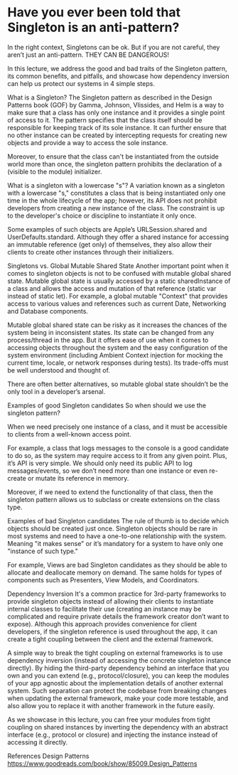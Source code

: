 #  Have you ever been told that Singleton is an anti-pattern?

In the right context, Singletons can be ok. But if you are not careful, they aren’t just an anti-pattern. THEY CAN BE DANGEROUS!

In this lecture, we address the good and bad traits of the Singleton pattern, its common benefits, and pitfalls, and showcase how dependency inversion can help us protect our systems in 4 simple steps.

What is a Singleton?
The Singleton pattern as described in the Design Patterns book (GOF) by Gamma, Johnson, Vlissides, and Helm is a way to make sure that a class has only one instance and it provides a single point of access to it. The pattern specifies that the class itself should be responsible for keeping track of its sole instance. It can further ensure that no other instance can be created by intercepting requests for creating new objects and provide a way to access the sole instance.

Moreover, to ensure that the class can't be instantiated from the outside world more than once, the singleton pattern prohibits the declaration of a (visible to the module) initializer.

What is a singleton with a lowercase "s"?
A variation known as a singleton with a lowercase "s," constitutes a class that is being instantiated only one time in the whole lifecycle of the app; however, its API does not prohibit developers from creating a new instance of the class. The constraint is up to the developer's choice or discipline to instantiate it only once.

Some examples of such objects are Apple’s URLSession.shared and UserDefaults.standard. Although they offer a shared instance for accessing an immutable reference (get only) of themselves, they also allow their clients to create other instances through their initializers.

Singletons vs. Global Mutable Shared State
Another important point when it comes to singleton objects is not to be confused with mutable global shared state. Mutable global state is usually accessed by a static sharedInstance of a class and allows the access and mutation of that reference (static var instead of static let). For example, a global mutable "Context" that provides access to various values and references such as current Date, Networking and Database components.

Mutable global shared state can be risky as it increases the chances of the system being in inconsistent states. Its state can be changed from any process/thread in the app. But it offers ease of use when it comes to accessing objects throughout the system and the easy configuration of the system environment (including Ambient Context injection for mocking the current time, locale, or network responses during tests). Its trade-offs must be well understood and thought of.

There are often better alternatives, so mutable global state shouldn’t be the only tool in a developer’s arsenal.

Examples of good Singleton candidates
So when should we use the singleton pattern?

When we need precisely one instance of a class, and it must be accessible to clients from a well-known access point.

For example, a class that logs messages to the console is a good candidate to do so, as the system may require access to it from any given point. Plus, it’s API is very simple. We should only need its public API to log messages/events, so we don’t need more than one instance or even re-create or mutate its reference in memory.

Moreover, if we need to extend the functionality of that class, then the singleton pattern allows us to subclass or create extensions on the class type.

Examples of bad Singleton candidates
The rule of thumb is to decide which objects should be created just once. Singleton objects should be rare in most systems and need to have a one-to-one relationship with the system. Meaning "it makes sense" or it’s mandatory for a system to have only one "instance of such type."

For example, Views are bad Singleton candidates as they should be able to allocate and deallocate memory on demand. The same holds for types of components such as Presenters, View Models, and Coordinators.

Dependency Inversion
It's a common practice for 3rd-party frameworks to provide singleton objects instead of allowing their clients to instantiate internal classes to facilitate their use (creating an instance may be complicated and require private details the framework creator don’t want to expose). Although this approach provides convenience for client developers, if the singleton reference is used throughout the app, it can create a tight coupling between the client and the external framework.

A simple way to break the tight coupling on external frameworks is to use dependency inversion (instead of accessing the concrete singleton instance directly). By hiding the third-party dependency behind an interface that you own and you can extend (e.g., protocol/closure), you can keep the modules of your app agnostic about the implementation details of another external system. Such separation can protect the codebase from breaking changes when updating the external framework, make your code more testable, and also allow you to replace it with another framework in the future easily.

As we showcase in this lecture, you can free your modules from tight coupling on shared instances by inverting the dependency with an abstract interface (e.g., protocol or closure) and injecting the instance instead of accessing it directly.

References
Design Patterns https://www.goodreads.com/book/show/85009.Design_Patterns

